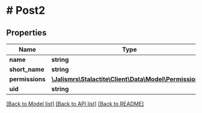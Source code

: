 # # Post2

## Properties

Name | Type | Description | Notes
------------ | ------------- | ------------- | -------------
**name** | **string** |  | [optional]
**short_name** | **string** |  | [optional]
**permissions** | [**\Jalismrs\Stalactite\Client\Data\Model\Permission2[]**](Permission2.md) |  | [optional]
**uid** | **string** |  | [optional]

[[Back to Model list]](../../README.md#models) [[Back to API list]](../../README.md#endpoints) [[Back to README]](../../README.md)
